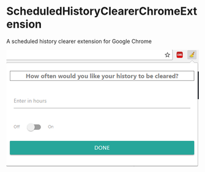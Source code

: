 # ScheduledHistoryClearerChromeExtension
A scheduled history clearer extension for Google Chrome

![Alt text](images/screenshot1.png?raw=true "Screenshot")
